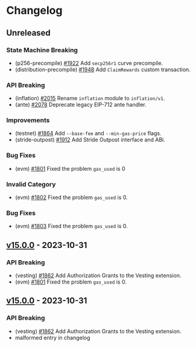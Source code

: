 <!--
Some comments at head of file...
-->
# Changelog

## Unreleased

### State Machine Breaking

- (p256-precompile) [#1922](https://github.com/sacasnetwork/sacas/pull/1922) Add `secp256r1` curve precompile.
- (distribution-precompile) [#1948](https://github.com/sacasnetwork/sacas/pull/1949) Add `ClaimRewards` custom transaction.

### API Breaking

- (inflation) [#2015](https://github.com/sacasnetwork/sacas/pull/2015) Rename `inflation` module to `inflation/v1`.
- (ante) [#2078](https://github.com/sacasnetwork/sacas/pull/2078) Deprecate legacy EIP-712 ante handler.

### Improvements

- (testnet) [\#1864](https://github.com/sacasnetwork/sacas/pull/1864) Add `--base-fee` and `--min-gas-price` flags.
- (stride-outpost) [#1912](https://github.com/sacasnetwork/sacas/pull/1912) Add Stride Outpost interface and ABi.

### Bug Fixes

- (evm) [#1801](https://github.com/sacasnetwork/sacas/pull/1801) Fixed the problem `gas_used` is 0

### Invalid Category

- (evm) [#1802](https://github.com/sacasnetwork/sacas/pull/1802) Fixed the problem `gas_used` is 0.

### Bug Fixes

- (evm) [#1803](https://github.com/sacasnetwork/sacas/pull/1803) Fixed the problem `gas_used` is 0.

## [v15.0.0](https://github.com/sacasnetwork/sacas/releases/tag/v15.0.0) - 2023-10-31

### API Breaking

- (vesting) [#1862](https://github.com/sacasnetwork/sacas/pull/1862) Add Authorization Grants to the Vesting extension.
- (evm) [#1801](https://github.com/sacasnetwork/sacas/pull/1801) Fixed the problem `gas_used` is 0.

## [v15.0.0](https://github.com/sacasnetwork/sacas/releases/tag/v15.0.0) - 2023-10-31

### API Breaking

- (vesting) [#1862](https://github.com/sacasnetwork/sacas/pull/1862) Add Authorization Grants to the Vesting extension.
- malformed entry in changelog
